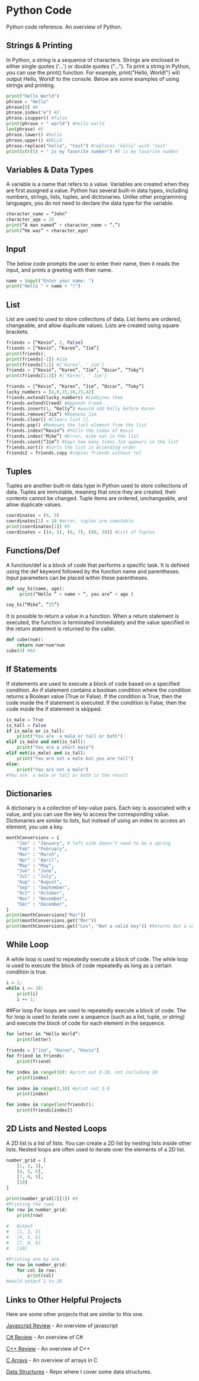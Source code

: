 # Python Code
Python code reference. An overview of Python. 

## Strings & Printing
In Python, a string is a sequence of characters. Strings are enclosed in either single quotes ('...') or double quotes ("..."). To print a string in Python, you can use the print() function. For example, print("Hello, World!") will output Hello, World! to the console. Below are some examples of using strings and printing.

```python
print("Hello World")
phrase = "Hello"
phrase[0] #H
phrase.index("e") #2
phrase.isupper() #false
print(phrase + " world") #hello world 
len(phrase)	#5
phrase.lower() #hello
phrase.upper() #HELLO
phrase.replace("hello", "test") #replaces 'hello' with 'test'
print(str(5) + " is my favorite number") #5 is my favorite number
```

## Variables & Data Types
A variable is a name that refers to a value. Variables are created when they are first assigned a value. Python has several built-in data types, including numbers, strings, lists, tuples, and dictionaries. Unlike other programming languages, you do not need to declare the data type for the variable.

```python
character_name = “John”
character_age = 35
print(“A man named” + character_name + “,”)
print(“He was” + character_age)
```

## Input
The below code prompts the user to enter their name, then it reads the input, and prints a greeting with their name.

```python
name = input("Enter your name: ")
print("Hello " + name + "!")
```

## List
List are used to used to store collections of data. List items are ordered, changeable, and allow duplicate values. Lists are created using square brackets.

```python
friends = [“Kevin”, 2, False]
friends = [“Kevin”, “Karen”, “Jim”]
print(friends);
print(friends[-1]) #Jim
print(friends[1:]) #[‘Karen’, ‘ Jim’]
friends = [“Kevin”, “Karen”, “Jim”, “Oscar”, “Toby”]
print(friends[1:3]) #[‘Karen’, ‘ Jim’]

friends = [“Kevin”, “Karen”, “Jim”, “Oscar”, “Toby”]
lucky_numbers = [4,8,15,16,23,42]
friends.extend(lucky_numbers) #Combines them
friends.extend(Creed) #Appends Creed
friends.insert(1, “Kelly”) #would add Kelly before Karen
friends.remove(“Jim”) #Removes Jim
friends.clear() #Clears list []
friends.pop() #Removes the last element from the list
friends.index(“Kevin”) #Tells the index of Kevin
friends.index(‘Mike”) #Error, mike not in the list
friends.count(“Jim”) #Says how many times Jim appears in the list
friends.sort() #Sorts the list in Accending order
friends2 = friends.copy #copies friends without ref
```

## Tuples
Tuples are another built-in data type in Python used to store collections of data. Tuples are immutable, meaning that once they are created, their contents cannot be changed. Tuple items are ordered, unchangeable, and allow duplicate values.

```python
coordinates = (4, 5)
coordinates[1] = 10 #error, tuples are inmutable
print(coordinates[1]) #5
coordinates = [(4, 5), (6, 7), (80, 34)] #List of Tuples
```

## Functions/Def
A function/def is a block of code that performs a specific task. It is defined using the def keyword followed by the function name and parentheses. Input parameters can be placed within these parentheses. 

```python
def say_hi(name, age):
	 print(“Hello “ + name + “, you are” + age )

say_hi(“Mike”, “35”)
```
It is possible to return a value in a function. When a return statement is executed, the function is terminated immediately and the value specified in the return statement is returned to the caller.

```python
def cube(num):
	return num*num*num
cube(4) #64
```

## If Statements
If statements are used to execute a block of code based on a specified condition. An if statement contains a boolean condition where the condition returns a Boolean value (True or False). If the condition is True, then the code inside the if statement is executed. If the condition is False, then the code inside the if statement is skipped.

```python
is_male = True
is_tall = False
if is_male or is_tall:
	print("You are  a male or tall or both")
elif is_male and not(is_tall):
	print("You are a short male")
elif not(is_male) and is_tall:
	print("You are not a male but you are tall")
else:
	print("You are not a male")
#You are  a male or tall or both is the result
```

## Dictionaries
A dictionary is a collection of key-value pairs. Each key is associated with a value, and you can use the key to access the corresponding value. Dictionaries are similar to lists, but instead of using an index to access an element, you use a key.

```python
monthConversions = {
	"Jan" : "January", # left side doesn’t need to be a spring
	"Feb" : "February",
	"Mar" : "March",
	"Apr" : "April",
	"May" : "May",
	"Jun" : "June",
	"Jul" : "July",
	"Aug" : "August",
	"Sep" : "September",
	"Oct" : "October",
	"Nov" : "November",
	"Dec" : "December",
}
print(monthConversions["Mar"])
print(monthConversions.get("Mar"))
print(monthConversions.get("Lov", "Not a valid key")) #Returns Not a valid key since Lov is not present
```
## While Loop
A while loop is used to repeatedly execute a block of code. The while loop is used to execute the block of code repeatedly as long as a certain condition is true.

```python
i = 1;
while i <= 10:
	print(i)
	i += 1;
```

##For loop
For loops are used to repeatedly execute a block of code. The for loop is used to iterate over a sequence (such as a list, tuple, or string) and execute the block of code for each element in the sequence.
```python
for letter in “Hello World”:
	print(letter)

friends = ["Jim", "Karen", "Kevin"]
for friend in friends:
	print(friend)

for index in range(10): #print out 0-10, not including 10
	print(index)

for index in range(3,10) #print out 3-9
	print(index) 

for index in range(len(friends)):
	print(friends[index])
```

## 2D Lists and Nested Loops
A 2D list is a list of lists. You can create a 2D list by nesting lists inside other lists. Nested loops are often used to iterate over the elements of a 2D list.

```python
number_grid = [
 	[1, 2, 3],
	[4, 5, 6],
	[7, 8, 9],
	[10]
]

print(number_grid[2][1]) #8
#Printing the rows
for row in number_grid:
	print(row)
	
#	Output
#	[1, 2, 3]
#	[4, 5, 6]
#	[7, 8, 9]
#	[10]

#Printing one by one
for row in number_grid:
	for col in row:
		print(col)
#would output 1 to 10
```

**Links to Other Helpful Projects**
------------
Here are some other projects that are similar to this one.

[Javascript Review](https://github.com/Kttra/JavascriptCode) - An overview of javascript

[C# Review](https://github.com/Kttra/CSharpCode) - An overview of C#

[C++ Review](https://github.com/Kttra/CppCode) - An overview of C++

[C Arrays](https://github.com/Kttra/arraysC) - An overview of arrays in C

[Data Structures](https://github.com/Kttra/DataStructuresCSharp) - Repo where I cover some data structures.
